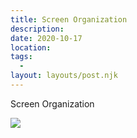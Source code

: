 ```yaml
---
title: Screen Organization
description:
date: 2020-10-17
location:
tags:
  -
layout: layouts/post.njk
---
```


Screen Organization

![](https://d2w9rnfcy7mm78.cloudfront.net/9142519/original_1ce787a8ab04daee0df3b55866fb5f61.webp?1602889540?bc=0)
